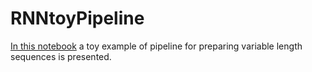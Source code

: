 # RNNtoyPipeline
[In this notebook](RNNtoyPipeline.ipynb) a toy example of pipeline for preparing variable length sequences is presented.
